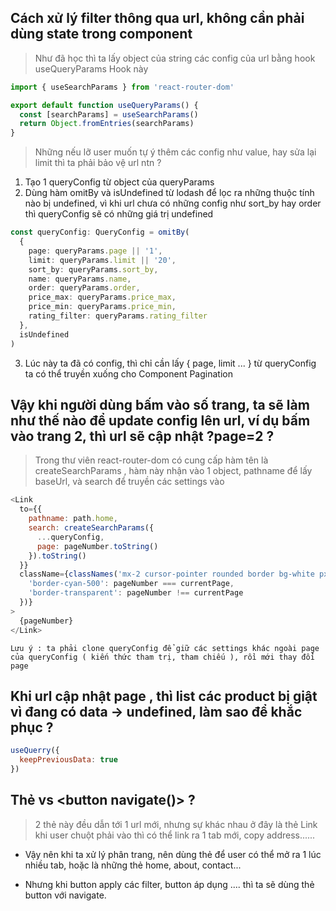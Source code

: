 ## Cách xử lý filter thông qua url, không cần phải dùng state trong component

> Như đã học thì ta lấy object của string các config của url bằng hook useQueryParams
> Hook này

```js
import { useSearchParams } from 'react-router-dom'

export default function useQueryParams() {
  const [searchParams] = useSearchParams()
  return Object.fromEntries(searchParams)
}
```

> Những nếu lỡ user muốn tự ý thêm các config như value, hay sửa lại limit thì ta phải bảo vệ url ntn ?

1. Tạo 1 queryConfig từ object của queryParams
2. Dùng hàm omitBy và isUndefined từ lodash để lọc ra những thuộc tính nào bị undefined, vì khi url chưa có những config như sort_by hay order thì queryConfig sẽ có những giá trị undefined

```ts
const queryConfig: QueryConfig = omitBy(
  {
    page: queryParams.page || '1',
    limit: queryParams.limit || '20',
    sort_by: queryParams.sort_by,
    name: queryParams.name,
    order: queryParams.order,
    price_max: queryParams.price_max,
    price_min: queryParams.price_min,
    rating_filter: queryParams.rating_filter
  },
  isUndefined
)
```

3. Lúc này ta đã có config, thì chỉ cần lấy { page, limit ... } từ queryConfig ta có thể truyền xuống cho Component Pagination

## Vậy khi người dùng bấm vào số trang, ta sẽ làm như thế nào để update config lên url, ví dụ bấm vào trang 2, thì url sẽ cập nhật ?page=2 ?

> Trong thư viên react-router-dom có cung cấp hàm tên là createSearchParams , hàm này nhận vào 1 object, pathname để lấy baseUrl, và search để truyền các settings vào

```js
<Link
  to={{
    pathname: path.home,
    search: createSearchParams({
      ...queryConfig,
      page: pageNumber.toString()
    }).toString()
  }}
  className={classNames('mx-2 cursor-pointer rounded border bg-white px-3 py-2 shadow-sm', {
    'border-cyan-500': pageNumber === currentPage,
    'border-transparent': pageNumber !== currentPage
  })}
>
  {pageNumber}
</Link>
```

`Lưu ý : ta phải clone queryConfig để giữ các settings khác ngoài page của queryConfig ( kiến thức tham trị, tham chiếu ), rồi mới thay đổi page`

## Khi url cập nhật page , thì list các product bị giật vì đang có data -> undefined, làm sao để khắc phục ?

```js
useQuerry({
  keepPreviousData: true
})
```

## Thẻ <Link> vs <button navigate()> ?

> 2 thẻ này đều dẫn tới 1 url mới, nhưng sự khác nhau ở đây là thẻ Link khi user chuột phải vào thì có thể link ra 1 tab mới, copy address......

- Vậy nên khi ta xử lý phân trang, nên dùng thẻ <Link> để user có thể mở ra 1 lúc nhiều tab, hoặc là những thẻ home, about, contact...

- Nhưng khi button apply các filter, button áp dụng .... thì ta sẽ dùng thẻ button với navigate.
